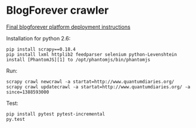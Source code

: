 BlogForever crawler
===================

[Final blogforever platform deployment instructions](http://blogforever.eu/wp-content/uploads/2013/10/repository-deployment-instructions.pdf)

Installation for python 2.6:

    pip install scrapy==0.18.4
    pip install lxml httplib2 feedparser selenium python-Levenshtein
    install [PhantomJS][1] to /opt/phantomjs/bin/phantomjs

Run:

    scrapy crawl newcrawl -a startat=http://www.quantumdiaries.org/
    scrapy crawl updatecrawl -a startat=http://www.quantumdiaries.org/ -a since=1388593000
Test:

    pip install pytest pytest-incremental
    py.test

[1]: http://phantomjs.org/download.html
